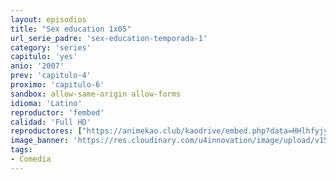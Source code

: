 ```yaml
---
layout: episodios
title: "Sex education 1x05"
url_serie_padre: 'sex-education-temporada-1'
category: 'series'
capitulo: 'yes'
anio: '2007'
prev: 'capitulo-4'
proximo: 'capitulo-6'
sandbox: allow-same-origin allow-forms
idioma: 'Latino'
reproductor: 'fembed'
calidad: 'Full HD'
reproductores: ["https://animekao.club/kaodrive/embed.php?data=HHlhfyjynGAQ+laJNjimFia+Lncycb9kjMnk3KuOXqhp8qs68g6eDggRa/eOd9jAzakOBNfhJrO9nplS32k8IT40kwtpweoGw3J7WyN6c7A7ImQAYtSILYM2A6tpYY5n85g9/fqCD1BqyOEqbz1ePMe7PhMJmgp2NecErMfz+x5iubrrVr0F3nwrJ67LW1Pao0pMOzEKGju2rZm3lXw5F1p/X4Qqa6mmn3qE60y+Yymm2E4GUpESocH4aLlaYzUQISHIf1J8xUpvLuugbre0ZdnKJf5hF5TD8/49AVCZtn9Jx++Gmezp6eTgWcTFvIdL+xJslWTM+Maha4PqlYrP+yN5uGqT9lJH1NSQVxcAYKWKRwborjpXGCCLT49zSZdjOPGGVwa88mI7sTACse+4wQ==","https://www.ilovefembed.best/v/zzy2kfj-z15-w1w","https://gdriveplayer.co/embed2.php?link=JDiA%252BawvCoUYh4rx6ZQy%252BwcgMcCJwnZMadMycofvObVbsSHi5hSjNXbChwu2OREPLyDn6hsvT7%252BV15F%252FLtWH13BklDJ90gYr78XENjHjEp9Ai8dUN3%252BrZfbgJxyp8wMv%252B4A%252Bvf1Jat6raIPqA3qKweH8PwnuvTOdEaKl8uXgN8fEVfbf%252B80YvNj3C1oIqouSrYafYC5OnwaOLbUKcwhMNX"]
image_banner: 'https://res.cloudinary.com/u4innovation/image/upload/v1565906678/sex-poster-min_yeylaj.jpg'
tags:
- Comedia
---
```













